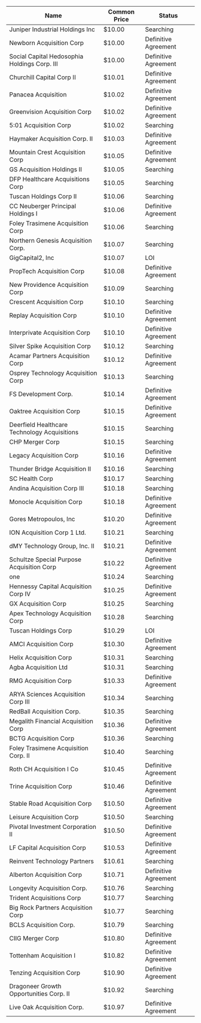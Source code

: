 Name                                         | Common Price  | Status              
-------------------------------------------- | ------------- | --------------------
Juniper Industrial Holdings Inc              | $10.00        | Searching           
Newborn Acquisition Corp                     | $10.00        | Definitive Agreement
Social Capital Hedosophia Holdings Corp. III | $10.00        | Definitive Agreement
Churchill Capital Corp II                    | $10.01        | Definitive Agreement
Panacea Acquisition                          | $10.02        | Definitive Agreement
Greenvision Acquisition Corp                 | $10.02        | Definitive Agreement
5:01 Acquisition Corp                        | $10.02        | Searching           
Haymaker Acquisition Corp. II                | $10.03        | Definitive Agreement
Mountain Crest Acquisition Corp              | $10.05        | Definitive Agreement
GS Acquisition Holdings II                   | $10.05        | Searching           
DFP Healthcare Acquisitions Corp             | $10.05        | Searching           
Tuscan Holdings Corp II                      | $10.06        | Searching           
CC Neuberger Principal Holdings I            | $10.06        | Definitive Agreement
Foley Trasimene Acquisition Corp             | $10.06        | Searching           
Northern Genesis Acquisition Corp.           | $10.07        | Searching           
GigCapital2, Inc                             | $10.07        | LOI                 
PropTech Acquisition Corp                    | $10.08        | Definitive Agreement
New Providence Acquisition Corp              | $10.09        | Searching           
Crescent Acquisition Corp                    | $10.10        | Searching           
Replay Acquisition Corp                      | $10.10        | Definitive Agreement
Interprivate Acquisition Corp                | $10.10        | Definitive Agreement
Silver Spike Acquisition Corp                | $10.12        | Searching           
Acamar Partners Acquisition Corp             | $10.12        | Definitive Agreement
Osprey Technology Acquisition Corp           | $10.13        | Searching           
FS Development Corp.                         | $10.14        | Definitive Agreement
Oaktree Acquisition Corp                     | $10.15        | Definitive Agreement
Deerfield Healthcare Technology Acquisitions | $10.15        | Searching           
CHP Merger Corp                              | $10.15        | Searching           
Legacy Acquisition Corp                      | $10.16        | Definitive Agreement
Thunder Bridge Acquisition II                | $10.16        | Searching           
SC Health Corp                               | $10.17        | Searching           
Andina Acquisition Corp III                  | $10.18        | Searching           
Monocle Acquisition Corp                     | $10.18        | Definitive Agreement
Gores Metropoulos, Inc                       | $10.20        | Definitive Agreement
ION Acquisition Corp 1 Ltd.                  | $10.21        | Searching           
dMY Technology Group, Inc. II                | $10.21        | Definitive Agreement
Schultze Special Purpose Acquisition Corp    | $10.22        | Definitive Agreement
one                                          | $10.24        | Searching           
Hennessy Capital Acquisition Corp IV         | $10.25        | Definitive Agreement
GX Acquisition Corp                          | $10.25        | Searching           
Apex Technology Acquisition Corp             | $10.28        | Searching           
Tuscan Holdings Corp                         | $10.29        | LOI                 
AMCI Acquisition Corp                        | $10.30        | Definitive Agreement
Helix Acquisition Corp                       | $10.31        | Searching           
Agba Acquisition Ltd                         | $10.31        | Searching           
RMG Acquisition Corp                         | $10.33        | Definitive Agreement
ARYA Sciences Acquisition Corp III           | $10.34        | Searching           
RedBall Acquisition Corp.                    | $10.35        | Searching           
Megalith Financial Acquisition Corp          | $10.36        | Definitive Agreement
BCTG Acquisition Corp                        | $10.36        | Searching           
Foley Trasimene Acquisition Corp. II         | $10.40        | Searching           
Roth CH Acquisition I Co                     | $10.45        | Definitive Agreement
Trine Acquisition Corp                       | $10.46        | Definitive Agreement
Stable Road Acquisition Corp                 | $10.50        | Definitive Agreement
Leisure Acquisition Corp                     | $10.50        | Searching           
Pivotal Investment Corporation II            | $10.50        | Definitive Agreement
LF Capital Acquisition Corp                  | $10.53        | Definitive Agreement
Reinvent Technology Partners                 | $10.61        | Searching           
Alberton Acquisition Corp                    | $10.71        | Definitive Agreement
Longevity Acquisition Corp.                  | $10.76        | Searching           
Trident Acquisitions Corp                    | $10.77        | Searching           
Big Rock Partners Acquisition Corp           | $10.77        | Searching           
BCLS Acquisition Corp.                       | $10.79        | Searching           
CIIG Merger Corp                             | $10.80        | Definitive Agreement
Tottenham Acquisition I                      | $10.82        | Definitive Agreement
Tenzing Acquisition Corp                     | $10.90        | Definitive Agreement
Dragoneer Growth Opportunities Corp. II      | $10.92        | Searching           
Live Oak Acquisition Corp.                   | $10.97        | Definitive Agreement
